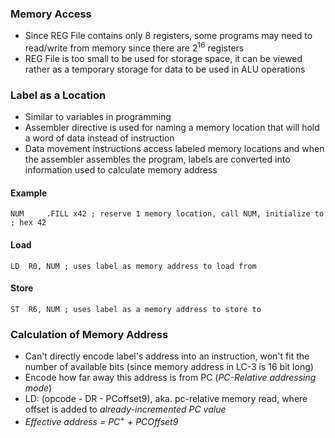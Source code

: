 ### Memory Access
- Since REG File contains only 8 registers, some programs may need to read/write from memory since there are $2^{16}$ registers
- REG File is too small to be used for storage space, it can be viewed rather as a temporary storage for data to be used in ALU operations


### Label as a Location
- Similar to variables in programming
- Assembler directive is used for naming a memory location that will hold a word of data instead of instruction
- Data movement instructions access labeled memory locations and when the assembler assembles the program, labels are converted into information used to calculate memory address
#### Example
```
NUM     .FILL x42 ; reserve 1 memory location, call NUM, initialize to                     ; hex 42
```
#### Load
```
LD  R0, NUM ; uses label as memory address to load from
```
#### Store
```
ST  R6, NUM ; uses label as a memory address to store to
```


### Calculation of Memory Address
- Can't directly encode label's address into an instruction, won't fit the number of available bits (since memory address in LC-3 is 16 bit long)
- Encode how far away this address is from PC (*PC-Relative addressing mode*)
- LD: (opcode - DR - PCoffset9), aka. pc-relative memory read, where offset is added to *already-incremented PC value*
- *Effective address = $PC^+$ + PCOffset9*